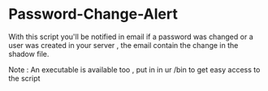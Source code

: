 Password-Change-Alert
=====================

With this script you'll be notified in email  if a password was changed or a user was created in your server  , the email contain the change in the shadow file. 

Note : An executable is available too , put in in ur /bin to get easy access to the script 

